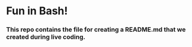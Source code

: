 # Fun in Bash!
### This repo contains the file for creating a README.md that we created during live coding.
